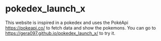 # pokedex_launch_x

This website is inspired in a pokedex and uses the PokéApi https://pokeapi.co/ to fetch data and show the pokemons. 
You can go to https://gera097.github.io/pokedex_launch_x/ to try it. 
